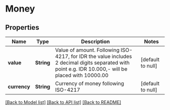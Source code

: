 # Money
## Properties

| Name | Type | Description | Notes |
|------------ | ------------- | ------------- | -------------|
| **value** | **String** | Value of amount. Following ISO-4217, for IDR the value includes 2 decimal digits separated with point e.g. IDR 10.000,- will be placed with 10000.00 | [default to null] |
| **currency** | **String** | Currency of money following ISO-4217 | [default to null] |

[[Back to Model list]](../README.md#documentation-for-models) [[Back to API list]](../README.md#documentation-for-api-endpoints) [[Back to README]](../README.md)

